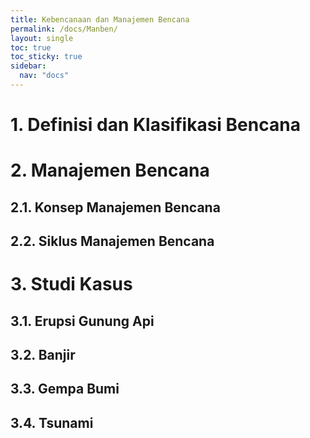 ```yaml
---
title: Kebencanaan dan Manajemen Bencana
permalink: /docs/Manben/
layout: single
toc: true
toc_sticky: true
sidebar:
  nav: "docs"
---
```

# 1. Definisi dan Klasifikasi Bencana
# 2. Manajemen Bencana
## 2.1. Konsep Manajemen Bencana
## 2.2. Siklus Manajemen Bencana
# 3. Studi Kasus
## 3.1. Erupsi Gunung Api
## 3.2. Banjir
## 3.3. Gempa Bumi
## 3.4. Tsunami
